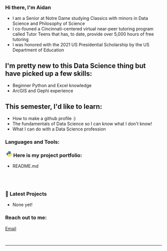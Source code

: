 ### Hi there, I'm Aidan
- I am a Senior at Notre Dame studying Classics with minors in Data Science and Philosophy of Science
- I co-founed a Cincinnati-centered virtual near-peer tutoring program called Tutor Teens that has, to date, provide over 5,000 hours of free tutoring
- I was honored with the 2021 US Presidential Scholarship by the US Department of Education

## I'm pretty new to this Data Science thing but have picked up a few skills:

- Beginner Python and Excel knowledge
- ArcGIS and Gephi experience

## This semester, I'd like to learn:
- How to make a github profile :)
- The fundamentals of Data Science so I can know what I don't know!
- What I can do with a Data Science profession

### Languages and Tools:

<img align="left" alt="Python" width="26px" src="https://raw.githubusercontent.com/github/explore/80688e429a7d4ef2fca1e82350fe8e3517d3494d/topics/python/python.png" />

### Here is my project portfolio:
- README.md
  
<br />
<br />


### 📕 Latest Projects

<!-- BLOG-POST-LIST:START -->
- None yet!
<!-- BLOG-POST-LIST:END -->

### Reach out to me:

[Email](mailto:afinn2@nd.edu)


<br />

---

[website]: https://afinn2.github.io/
